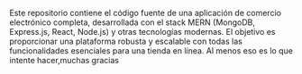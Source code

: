 Este repositorio contiene el código fuente de una aplicación de comercio electrónico completa, desarrollada con el stack MERN (MongoDB, Express.js, React, Node.js) y otras tecnologías modernas. El objetivo es proporcionar una plataforma robusta y escalable con todas las funcionalidades esenciales para una tienda en línea.
Al menos eso es lo que intente hacer,muchas gracias
